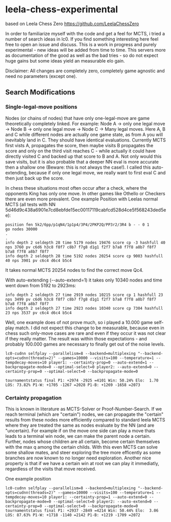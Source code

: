 # leela-chess-experimental
based on Leela Chess Zero https://github.com/LeelaChessZero

In order to familiarize myself with the code and get a feel for MCTS, i tried a number of search ideas in lc0. If you find something interesting here feel free to open an issue and discuss. This is a work in progress and purely experimental - new ideas will be added from time to time. This servers more as documentation of the good as well as the bad tries - so do not expect huge gains but some ideas yield an measurable elo gain.  

Disclaimer: All changes are completely zero, completely game agnostic and need no parameters (except one). 

## Search Modifications

### Single-legal-move positions
Nodes (or chains of nodes) that have only one-legal-move are game theoretically completely linked. For example: Node A -> only one legal move -> Node B -> only one legal move -> Node C -> Many legal moves. Here A, B and C while different nodes are actually one game state, as from A you will inevitably land in C. They should have identical evaluations. Currently MCTS first vists A, propagates the score, then maybe visits B propagates the score and only on the third visit reaches C - while actually it could have directly  visited C and backed up that score to B and A. Not only would this save visits, but it is also probable that a deeper NN eval is more accurate then a shallow one (Beware: this is not always the case!). I called this auto-extending, because if only one legal move, we really want to first eval C and then just back up the score.

In chess these situations most often occur after a check, where the opponents King has only one move. In other games like Othello or Checkers there are even more prevalent. One example Position with Leelas normal MCTS (all tests with NN 5d46d9c438a6901e7cd8ebfde15ec00117119cabfcd528d4ce5f568243ded5ee):

```
position fen 5k2/6pp/p1qN4/1p1p4/3P4/2PKP2Q/PP3r2/3R4 b - - 0 1
go nodes 30000
.
.
info depth 2 seldepth 28 time 5179 nodes 19476 score cp -3 hashfull 40 nps 3760 pv c6d6 h3c8 f8f7 c8b7 f7g8 d1g1 f2f7 b7a8 f7f8 a8b7 f8f7 b7a8 f7f8 a8b7 f8f7
info depth 2 seldepth 28 time 5192 nodes 20254 score cp 9003 hashfull 40 nps 3901 pv c6c4 d6c4 b5c4
```

It takes normal MCTS 20254 nodes to find the correct move Qc4. 

With auto-extending (--auto-extend=1) it takes only 10340 nodes and time went down from 5192 to 2923ms:

```
info depth 2 seldepth 27 time 2919 nodes 10215 score cp 1 hashfull 23 nps 3499 pv c6d6 h3c8 f8f7 c8b7 f7g8 d1g1 f2f7 b7a8 f7f8 a8b7 f8f7 b7a8 f7f8 a8b7 f8f7
info depth 2 seldepth 27 time 2923 nodes 10340 score cp 7304 hashfull 23 nps 3537 pv c6c4 d6c4 b5c4
```
Well, one example does of not prove much, so i played a 10.000 game self-play match. I did not expect this change to be measurable, because even in chess such only-move cases are rare and even if they occur it was not clear if they really matter. The result was within those expectations - and probably 100.000 games are necessary to finally get out of the noise levels.

```
lc0-cudnn selfplay --parallelism=8 --backend=multiplexing "--backend-opts=cudnn(threads=2)" --games=10000 --visits=100 --temperature=1 --tempdecay-moves=10 player1: --certainty-prop=0 --auto-extend=1 --backpropagate-mode=0 --optimal-select=0 player2: --auto-extend=0 --certainty-prop=0 --optimal-select=0 --backpropagate-mode=0

tournamentstatus final P1: +2974 -2925 =4101 Win: 50.24% Elo:  1.70 LOS: 73.82% P1-W: +1705 -1267 =2028 P1-B: +1269 -1658 =2073
```

### Certainty propagation 
This is known in literature as MCTS-Solver or Proof-Number-Search. If we reach terminal (which are "certain") nodes, we can propagate the "certain" results from these nodes more efficiently compared to standard leela MCTS where they are treated the same as nodes evaluate by the NN (and are "uncertain). For example if on the move one side can play a move thats leads to a terminal win node, we can make the parent node a certain. Further, nodes whose children are all certain, become certain themselves with the max q among the certain childs. With this even MCTS can solve some shallow mates, and steer exploring the tree more efficently as some branches are now known to no longer need exploration. Another nice property is that if we have a certain win at root we can play it immediatly, regardless of the visits that move received. 

One example position 


```
lc0-cudnn selfplay --parallelism=8 --backend=multiplexing "--backend-opts=cudnn(threads=2)" --games=10000 --visits=100 --temperature=1 --tempdecay-moves=10 player1: --certainty-prop=1 --auto-extend=0 --backpropagate-mode=0 --optimal-select=0 player2: --auto-extend=0 --certainty-prop=0 --optimal-select=0 --backpropagate-mode=0
tournamentstatus final P1: +2937 -2849 =4214 Win: 50.44% Elo:  3.06 LOS: 87.63% P1-W: +1718 -1140 =2142 P1-B: +1219 -1709 =2072
```
